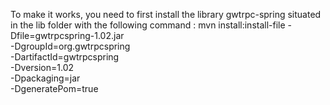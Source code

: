 To make it works, you need to first install the library gwtrpc-spring situated in the lib folder with the following command :
mvn install:install-file -Dfile=gwtrpcspring-1.02.jar \
                             -DgroupId=org.gwtrpcspring \
                             -DartifactId=gwtrpcspring \
                             -Dversion=1.02 \
                             -Dpackaging=jar \
                             -DgeneratePom=true
